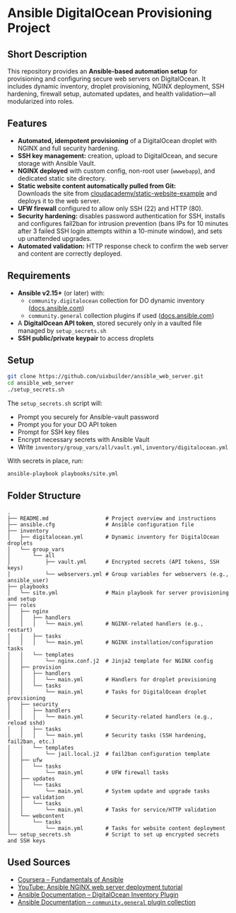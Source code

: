# Ansible DigitalOcean Provisioning Project

## Short Description
This repository provides an **Ansible-based automation setup** for provisioning and configuring secure web servers on DigitalOcean. It includes dynamic inventory, droplet provisioning, NGINX deployment, SSH hardening, firewall setup, automated updates, and health validation—all modularized into roles.

## Features

- **Automated, idempotent provisioning** of a DigitalOcean droplet with NGINX and full security hardening.
- **SSH key management:** creation, upload to DigitalOcean, and secure storage with Ansible Vault.
- **NGINX deployed** with custom config, non-root user (`wwwebapp`), and dedicated static site directory.
- **Static website content automatically pulled from Git:**  
  Downloads the site from [cloudacademy/static-website-example](https://github.com/cloudacademy/static-website-example.git) and deploys it to the web server.
- **UFW firewall** configured to allow only SSH (22) and HTTP (80).
- **Security hardening:** disables password authentication for SSH, installs and configures fail2ban for intrusion prevention (bans IPs for 10 minutes after 3 failed SSH login attempts within a 10-minute window), and sets up unattended upgrades.
- **Automated validation:** HTTP response check to confirm the web server and content are correctly deployed.

## Requirements
- **Ansible v2.15+** (or later) with:
  - `community.digitalocean` collection for DO dynamic inventory ([docs.ansible.com](https://docs.ansible.com/ansible/latest/collections/community/digitalocean/index.html))
  - `community.general` collection plugins if used ([docs.ansible.com](https://docs.ansible.com/ansible/latest/collections/community/general/index.html#plugins-in-community-general))
- A **DigitalOcean API token**, stored securely only in a vaulted file managed by `setup_secrets.sh`
- **SSH public/private keypair** to access droplets

## Setup

```bash
git clone https://github.com/uixbuilder/ansible_web_server.git
cd ansible_web_server
./setup_secrets.sh
```

The `setup_secrets.sh` script will:
- Prompt you securely for Ansible-vault password
- Prompt you for your DO API token
- Prompt for SSH key files
- Encrypt necessary secrets with Ansible Vault
- Write `inventory/group_vars/all/vault.yml`, `inventory/digitalocean.yml`

With secrets in place, run:
```bash
ansible-playbook playbooks/site.yml
```

## Folder Structure

```
.
├── README.md                  # Project overview and instructions
├── ansible.cfg                # Ansible configuration file
├── inventory
│   ├── digitalocean.yml       # Dynamic inventory for DigitalOcean droplets
│   └── group_vars
│       └── all
│           ├── vault.yml      # Encrypted secrets (API tokens, SSH keys)
│           └── webservers.yml # Group variables for webservers (e.g., ansible_user)
├── playbooks
│   └── site.yml               # Main playbook for server provisioning and setup
├── roles
│   ├── nginx
│   │   ├── handlers
│   │   │   └── main.yml       # NGINX-related handlers (e.g., restart)
│   │   ├── tasks
│   │   │   └── main.yml       # NGINX installation/configuration tasks
│   │   └── templates
│   │       └── nginx.conf.j2  # Jinja2 template for NGINX config
│   ├── provision
│   │   ├── handlers
│   │   │   └── main.yml       # Handlers for droplet provisioning
│   │   └── tasks
│   │       └── main.yml       # Tasks for DigitalOcean droplet provisioning
│   ├── security
│   │   ├── handlers
│   │   │   └── main.yml       # Security-related handlers (e.g., reload sshd)
│   │   ├── tasks
│   │   │   └── main.yml       # Security tasks (SSH hardening, fail2ban, etc.)
│   │   └── templates
│   │       └── jail.local.j2  # fail2ban configuration template
│   ├── ufw
│   │   └── tasks
│   │       └── main.yml       # UFW firewall tasks
│   ├── updates
│   │   └── tasks
│   │       └── main.yml       # System update and upgrade tasks
│   ├── validation
│   │   └── tasks
│   │       └── main.yml       # Tasks for service/HTTP validation
│   └── webcontent
│       └── tasks
│           └── main.yml       # Tasks for website content deployment
└── setup_secrets.sh           # Script to set up encrypted secrets and SSH keys
```

## Used Sources

- [Coursera – Fundamentals of Ansible](https://www.coursera.org/learn/fundamentals-of-ansible)
- [YouTube: Ansible NGINX web server deployment tutorial](https://www.youtube.com/watch?v=eVGwNME0C5w)
- [Ansible Documentation – DigitalOcean Inventory Plugin](https://docs.ansible.com/ansible/latest/collections/community/digitalocean/index.html)
- [Ansible Documentation – `community.general` plugin collection](https://docs.ansible.com/ansible/latest/collections/community/general/index.html#plugins-in-community-general)